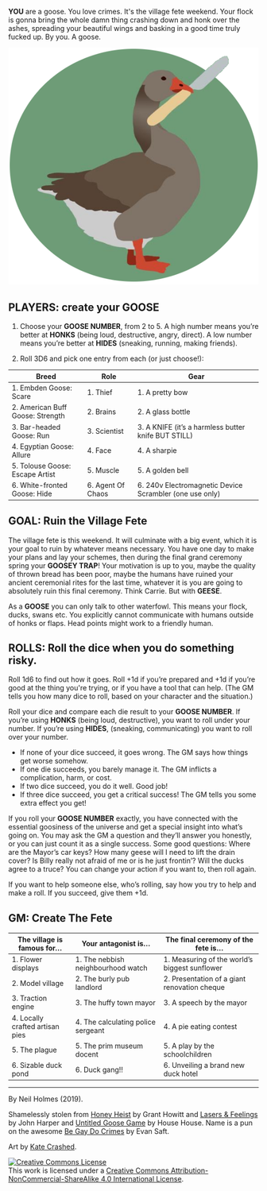 **YOU** are a goose. You love crimes. It's the village fete weekend. Your flock is gonna bring the whole damn thing crashing down and honk over the ashes, spreading your beautiful wings and basking in a good time truly fucked up. By you. A goose.

<p><img src="./assets/images/knifegoose.png" alt="KNIFE GOOSE!" title="KNIFE GOOSE!" class="centerimg"/></p>

## **PLAYERS**: create your **GOOSE**

1. Choose your **GOOSE NUMBER**, from 2 to 5. A high number means you’re better at **HONKS** (being loud, destructive, angry, direct). A low number means you’re better at **HIDES** (sneaking, running, making friends).

2. Roll 3D6 and pick one entry from each (or just choose!):

|Breed                              |Role               |Gear                                                   |
|---                                |---                |---                                                    |
|1. Embden Goose: Scare             |1. Thief           |1. A pretty bow                                        |
|2. American Buff Goose: Strength   |2. Brains          |2. A glass bottle                                      |
|3. Bar-headed Goose: Run           |3. Scientist       |3. A KNIFE (it’s a harmless butter knife BUT STILL)    |
|4. Egyptian Goose: Allure          |4. Face            |4. A sharpie                                           |
|5. Tolouse Goose: Escape Artist    |5. Muscle          |5. A golden bell                                       |
|6. White-fronted Goose: Hide       |6. Agent Of Chaos  |6. 240v Electromagnetic Device Scrambler (one use only)|

## **GOAL**: Ruin the Village Fete

The village fete is this weekend. It will culminate with a big event, which it is your goal to ruin by whatever means necessary. You have one day to make your plans and lay your schemes, then during the final grand ceremony spring your **GOOSEY TRAP**! Your motivation is up to you, maybe the quality of thrown bread has been poor, maybe the humans have ruined your ancient ceremonial rites for the last time, whatever it is you are going to absolutely ruin this final ceremony. Think Carrie. But with **GEESE**.

As a **GOOSE** you can only talk to other waterfowl. This means your flock, ducks, swans etc. You explicitly cannot communicate with humans outside of honks or flaps. Head points might work to a friendly human.

## **ROLLS**: Roll the dice when you do something risky.

 Roll 1d6 to find out how it goes. Roll +1d if you’re prepared and +1d if you’re good at the thing you're trying, or if you have a tool that can help. (The GM tells you how many dice to roll, based on your character and the situation.)

Roll your dice and compare each die result to your **GOOSE NUMBER**. If you’re using **HONKS** (being loud, destructive), you want to roll under your number. If you’re using **HIDES**, (sneaking, communicating) you want to roll over your number.

* If none of your dice succeed, it goes wrong. The GM says how things get worse somehow.
* If one die succeeds, you barely manage it. The GM inflicts a complication, harm, or cost.
* If two dice succeed, you do it well. Good job!
* If three dice succeed, you get a critical success! The GM tells you some extra effect you get!

If you roll your **GOOSE NUMBER** exactly, you have connected with the essential goosiness of the universe and get a special insight into what’s going on. You may ask the GM a question and they’ll answer you honestly, or you can just count it as a single success. Some good questions: Where are the Mayor’s car keys? How many geese will I need to lift the drain cover? Is Billy really not afraid of me or is he just frontin’? Will the ducks agree to a truce? You can change your action if you want to, then roll again.

If you want to help someone else, who’s rolling, say how you try to help and make a roll. If you succeed, give them +1d.

## **GM**: Create The Fete

|The village is famous for…         |Your antagonist is…                |The final ceremony of the fete is…             |
|---                                |---                                |---                                            |
|1. Flower displays                 |1. The nebbish neighbourhood watch |1. Measuring of the world’s biggest sunflower  |
|2. Model village                   |2. The burly pub landlord          |2. Presentation of a giant renovation cheque   |
|3. Traction engine                 |3. The huffy town mayor            |3. A speech by the mayor                       |
|4. Locally crafted artisan pies    |4. The calculating police sergeant |4. A pie eating contest                        |
|5. The plague                      |5. The prim museum docent          |5. A play by the schoolchildren                |
|6. Sizable duck pond               |6. Duck gang!!                     |6. Unveiling a brand new duck hotel            |

---

By Neil Holmes (2019).

Shamelessly stolen from [Honey Heist](https://gshowitt.itch.io/honey-heist) by Grant Howitt and [Lasers & Feelings](http://onesevendesign.com/lasers_and_feelings_rpg.pdf) by John Harper and [Untitled Goose Game](https://goose.game/) by House House. Name is a pun on the awesome [Be Gay Do Crimes](https://saftware.itch.io/be-gay-do-crimes) by Evan Saft.

Art by [Kate Crashed](https://www.instagram.com/kate_crashed/).

<a rel="license" href="http://creativecommons.org/licenses/by-nc-sa/4.0/"><img alt="Creative Commons License" style="border-width:0" src="https://i.creativecommons.org/l/by-nc-sa/4.0/80x15.png" /></a><br />This work is licensed under a <a rel="license" href="http://creativecommons.org/licenses/by-nc-sa/4.0/">Creative Commons Attribution-NonCommercial-ShareAlike 4.0 International License</a>.